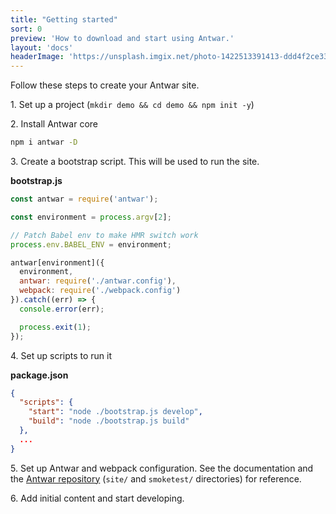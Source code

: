 ```yaml
---
title: "Getting started"
sort: 0
preview: 'How to download and start using Antwar.'
layout: 'docs'
headerImage: 'https://unsplash.imgix.net/photo-1422513391413-ddd4f2ce3340?q=75&fm=jpg&s=282e5978de17d6cd2280888d16f06f04'
---
```


Follow these steps to create your Antwar site.

1\. Set up a project (`mkdir demo && cd demo && npm init -y`)

2\. Install Antwar core

```bash
npm i antwar -D
```

3\. Create a bootstrap script. This will be used to run the site.

**bootstrap.js**

```javascript
const antwar = require('antwar');

const environment = process.argv[2];

// Patch Babel env to make HMR switch work
process.env.BABEL_ENV = environment;

antwar[environment]({
  environment,
  antwar: require('./antwar.config'),
  webpack: require('./webpack.config')
}).catch((err) => {
  console.error(err);

  process.exit(1);
});
```

4\. Set up scripts to run it

**package.json**

```json
{
  "scripts": {
    "start": "node ./bootstrap.js develop",
    "build": "node ./bootstrap.js build"
  },
  ...
}
```

5\. Set up Antwar and webpack configuration. See the documentation and the [Antwar repository](https://github.com/antwarjs/antwar) (`site/` and `smoketest/` directories) for reference.

6\. Add initial content and start developing.
